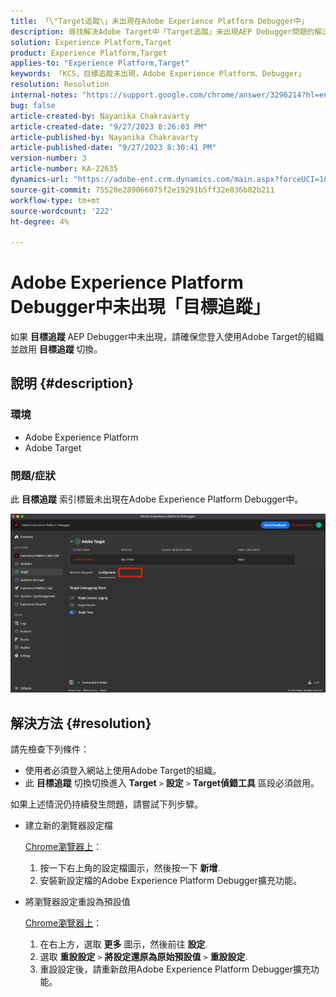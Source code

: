 ```yaml
---
title: 「\"Target追蹤\」未出現在Adobe Experience Platform Debugger中」
description: 尋找解決Adobe Target中「Target追蹤」未出現AEP Debugger問題的解決方案。 啟用「目標追蹤」切換按鈕。
solution: Experience Platform,Target
product: Experience Platform,Target
applies-to: "Experience Platform,Target"
keywords: 「KCS，目標追蹤未出現，Adobe Experience Platform、Debugger」
resolution: Resolution
internal-notes: "https://support.google.com/chrome/answer/3296214?hl=en"
bug: false
article-created-by: Nayanika Chakravarty
article-created-date: "9/27/2023 8:26:03 PM"
article-published-by: Nayanika Chakravarty
article-published-date: "9/27/2023 8:30:41 PM"
version-number: 3
article-number: KA-22635
dynamics-url: "https://adobe-ent.crm.dynamics.com/main.aspx?forceUCI=1&pagetype=entityrecord&etn=knowledgearticle&id=b9402013-745d-ee11-be6f-6045bd006149"
source-git-commit: 75520e289066075f2e19291b5ff32e836b82b211
workflow-type: tm+mt
source-wordcount: '222'
ht-degree: 4%

---
```


# Adobe Experience Platform Debugger中未出現「目標追蹤」


如果 <b>目標追蹤 </b>AEP Debugger中未出現，請確保您登入使用Adobe Target的組織並啟用 <b>目標追蹤 </b>切換。

## 說明 {#description}


### 環境

- Adobe Experience Platform
- Adobe Target


### 問題/症狀

此 <b>目標追蹤</b> 索引標籤未出現在Adobe Experience Platform Debugger中。

![](assets/___2a9537b2-745d-ee11-be6f-6045bd006149___.png)


## 解決方法 {#resolution}


請先檢查下列條件：

- 使用者必須登入網站上使用Adobe Target的組織。
- 此 <b>目標追蹤</b> 切換切換進入 <b>Target</b> `>`  <b>設定</b> `>`  <b>Target偵錯工具</b> 區段必須啟用。


如果上述情況仍持續發生問題，請嘗試下列步驟。

- 建立新的瀏覽器設定檔

  <u>Chrome瀏覽器上</u>：

   1. 按一下右上角的設定檔圖示，然後按一下 <b>新增</b>.
   2. 安裝新設定檔的Adobe Experience Platform Debugger擴充功能。
- 將瀏覽器設定重設為預設值

  <u>Chrome瀏覽器上</u>：

   1. 在右上方，選取 <b>更多</b> 圖示，然後前往 <b>設定</b>.
   2. 選取 <b>重設設定</b> `>`  <b>將設定還原為原始預設值</b> `>`  <b>重設設定</b>.
   3. 重設設定後，請重新啟用Adobe Experience Platform Debugger擴充功能。

